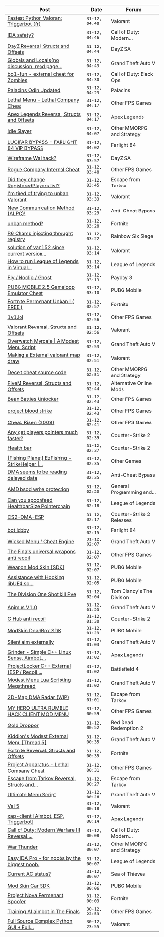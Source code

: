 |Post|Date|Forum|
|----|----|-----|
|[Fastest Python Valorant Triggerbot (fr)](https://www.unknowncheats.me/forum/valorant/612762-fastest-python-valorant-triggerbot-fr.html)|`31-12, 04:48`|Valorant|
|[IDA safety?](https://www.unknowncheats.me/forum/call-of-duty-modern-warfare-iii/617393-ida-safety.html)|`31-12, 04:46`|Call of Duty: Modern...|
|[DayZ Reversal, Structs and Offsets](https://www.unknowncheats.me/forum/dayz-sa/104269-dayz-reversal-structs-offsets.html)|`31-12, 04:44`|DayZ SA|
|[Globals and Locals(no discussion, read page...](https://www.unknowncheats.me/forum/grand-theft-auto-v/500059-globals-locals-discussion-read-page-1-a.html)|`31-12, 04:43`|Grand Theft Auto V|
|[bo1-fun - external cheat for Zombies](https://www.unknowncheats.me/forum/call-of-duty-black-ops/586880-bo1-fun-external-cheat-zombies.html)|`31-12, 04:30`|Call of Duty: Black Ops|
|[Paladins Odin Updated](https://www.unknowncheats.me/forum/paladins/515266-paladins-odin-updated.html)|`31-12, 04:23`|Paladins|
|[Lethal Menu - Lethal Company Cheat](https://www.unknowncheats.me/forum/other-fps-games/615575-lethal-menu-lethal-company-cheat.html)|`31-12, 04:17`|Other FPS Games|
|[Apex Legends Reversal, Structs and Offsets](https://www.unknowncheats.me/forum/apex-legends/319804-apex-legends-reversal-structs-offsets.html)|`31-12, 04:17`|Apex Legends|
|[Idle Slayer](https://www.unknowncheats.me/forum/other-mmorpg-and-strategy/583257-idle-slayer.html)|`31-12, 04:07`|Other MMORPG and Strategy|
|[LUCIFAR BYPASS - FARLIGHT 84 VIP BYPASS](https://www.unknowncheats.me/forum/farlight-84-a/613909-lucifar-bypass-farlight-84-vip-bypass.html)|`31-12, 04:02`|Farlight 84|
|[Wireframe Wallhack?](https://www.unknowncheats.me/forum/dayz-sa/617390-wireframe-wallhack.html)|`31-12, 03:57`|DayZ SA|
|[Rogue Company Internal Cheat](https://www.unknowncheats.me/forum/other-fps-games/604154-rogue-company-internal-cheat.html)|`31-12, 03:48`|Other FPS Games|
|[Did they change RegisteredPlayers list?](https://www.unknowncheats.me/forum/escape-from-tarkov/617388-change-registeredplayers-list.html)|`31-12, 03:45`|Escape from Tarkov|
|[I'm tired of trying to unban Valorant](https://www.unknowncheats.me/forum/valorant/616419-im-tired-trying-unban-valorant.html)|`31-12, 03:33`|Valorant|
|[New Communication Method (ALPC)!](https://www.unknowncheats.me/forum/anti-cheat-bypass/617045-communication-method-alpc.html)|`31-12, 03:29`|Anti-Cheat Bypass|
|[unban method?](https://www.unknowncheats.me/forum/fortnite/617386-unban-method.html)|`31-12, 03:28`|Fortnite|
|[R6 Chams injecting throught registry](https://www.unknowncheats.me/forum/rainbow-six-siege/594608-r6-chams-injecting-throught-registry.html)|`31-12, 03:22`|Rainbow Six Siege|
|[solution of van152 since current version...](https://www.unknowncheats.me/forum/valorant/615074-solution-van152-current-version-07-12-00-2164217-a.html)|`31-12, 03:14`|Valorant|
|[How to run League of Legends in Virtual...](https://www.unknowncheats.me/forum/league-of-legends/480977-run-league-legends-virtual-machine-vmware.html)|`31-12, 03:14`|League of Legends|
|[Fly / Noclip / Ghost](https://www.unknowncheats.me/forum/payday-3-a/603453-fly-noclip-ghost.html)|`31-12, 03:13`|Payday 3|
|[PUBG MOBILE 2.5 Gameloop Emulator Cheat](https://www.unknowncheats.me/forum/pubg-mobile/576303-pubg-mobile-2-5-gameloop-emulator-cheat.html)|`31-12, 03:10`|PUBG Mobile|
|[Fortnite Permenant Unban ! ( FREE )](https://www.unknowncheats.me/forum/fortnite/598535-fortnite-permenant-unban-free.html)|`31-12, 02:57`|Fortnite|
|[1v1.lol](https://www.unknowncheats.me/forum/other-fps-games/616871-1v1-lol.html)|`31-12, 02:56`|Other FPS Games|
|[Valorant Reversal, Structs and Offsets](https://www.unknowncheats.me/forum/valorant/385792-valorant-reversal-structs-offsets.html)|`31-12, 02:56`|Valorant|
|[Overwatch Myrcale \| A Modest Menu Script](https://www.unknowncheats.me/forum/grand-theft-auto-v/617236-overwatch-myrcale-modest-menu-script.html)|`31-12, 02:53`|Grand Theft Auto V|
|[Making a External valorant map draw](https://www.unknowncheats.me/forum/valorant/617333-external-valorant-map-draw.html)|`31-12, 02:51`|Valorant|
|[Deceit cheat source code](https://www.unknowncheats.me/forum/other-mmorpg-and-strategy/592293-deceit-cheat-source-code.html)|`31-12, 02:51`|Other MMORPG and Strategy|
|[FiveM Reversal, Structs and Offsets](https://www.unknowncheats.me/forum/alternative-online-mods/340232-fivem-reversal-structs-offsets.html)|`31-12, 02:44`|Alternative Online Mods|
|[Bean Battles Unlocker](https://www.unknowncheats.me/forum/other-fps-games/586610-bean-battles-unlocker.html)|`31-12, 02:43`|Other FPS Games|
|[project blood strike](https://www.unknowncheats.me/forum/other-fps-games/612673-project-blood-strike.html)|`31-12, 02:43`|Other FPS Games|
|[Cheat: Risen (2009)](https://www.unknowncheats.me/forum/other-fps-games/617379-cheat-risen-2009-a.html)|`31-12, 02:41`|Other FPS Games|
|[Any get players pointers much faster?](https://www.unknowncheats.me/forum/counter-strike-2-a/617252-players-pointers-faster.html)|`31-12, 02:39`|Counter-Strike 2|
|[Health bar](https://www.unknowncheats.me/forum/counter-strike-2-a/617378-health-bar.html)|`31-12, 02:37`|Counter-Strike 2|
|[\[Fishing Planet\] EzFishing - StrikeHelper \|...](https://www.unknowncheats.me/forum/other-games/503582-fishing-planet-ezfishing-strikehelper-fish-fight-free-premium.html)|`31-12, 02:35`|Other Games|
|[DMA seems to be reading delayed data](https://www.unknowncheats.me/forum/anti-cheat-bypass/617314-dma-reading-delayed-data.html)|`31-12, 02:35`|Anti-Cheat Bypass|
|[AMD bsod write protection](https://www.unknowncheats.me/forum/general-programming-and-reversing/615209-amd-bsod-write-protection.html)|`31-12, 02:20`|General Programming and...|
|[Can you spoonfeed HealthbarSize Pointerchain](https://www.unknowncheats.me/forum/league-of-legends/612165-spoonfeed-healthbarsize-pointerchain.html)|`31-12, 02:18`|League of Legends|
|[CS2-DMA-ESP](https://www.unknowncheats.me/forum/counter-strike-2-releases/617149-cs2-dma-esp.html)|`31-12, 02:17`|Counter-Strike 2 Releases|
|[bot lobby](https://www.unknowncheats.me/forum/farlight-84-a/617321-bot-lobby.html)|`31-12, 02:15`|Farlight 84|
|[Wicked Menu / Cheat Engine](https://www.unknowncheats.me/forum/grand-theft-auto-v/487033-wicked-menu-cheat-engine.html)|`31-12, 02:07`|Grand Theft Auto V|
|[The Finals universal weapons anti recoil](https://www.unknowncheats.me/forum/other-fps-games/615780-finals-universal-weapons-anti-recoil.html)|`31-12, 02:07`|Other FPS Games|
|[Weapon Mod Skin \[SDK\]](https://www.unknowncheats.me/forum/pubg-mobile/617375-weapon-mod-skin-sdk.html)|`31-12, 02:07`|PUBG Mobile|
|[Assistance with Hooking libUE4.so...](https://www.unknowncheats.me/forum/pubg-mobile/617374-assistance-hooking-libue4-decryptdata-function.html)|`31-12, 02:05`|PUBG Mobile|
|[The Division One Shot kill Pve](https://www.unknowncheats.me/forum/tom-clancy-s-the-division/617103-division-shot-kill-pve.html)|`31-12, 02:04`|Tom Clancy's The Division|
|[Animus V1.0](https://www.unknowncheats.me/forum/grand-theft-auto-v/617372-animus-v1-0-a.html)|`31-12, 01:53`|Grand Theft Auto V|
|[G Hub anti recoil](https://www.unknowncheats.me/forum/counter-strike-2-a/617370-hub-anti-recoil.html)|`31-12, 01:30`|Counter-Strike 2|
|[ModSkin DeadBox SDK](https://www.unknowncheats.me/forum/pubg-mobile/617369-modskin-deadbox-sdk.html)|`31-12, 01:23`|PUBG Mobile|
|[Silent aim externally](https://www.unknowncheats.me/forum/grand-theft-auto-v/617139-silent-aim-externally.html)|`31-12, 01:03`|Grand Theft Auto V|
|[Grinder - Simple C++ Linux Sense, Aimbot,...](https://www.unknowncheats.me/forum/apex-legends/605888-grinder-simple-linux-sense-aimbot-triggerbot.html)|`31-12, 01:02`|Apex Legends|
|[ProjectLocker C++ External (ESP / Recoil,...](https://www.unknowncheats.me/forum/battlefield-4-a/587891-projectlocker-external-esp-recoil-spread-unlockall.html)|`31-12, 01:02`|Battlefield 4|
|[Modest Menu Lua Scripting Megathread](https://www.unknowncheats.me/forum/grand-theft-auto-v/463868-modest-menu-lua-scripting-megathread.html)|`31-12, 01:02`|Grand Theft Auto V|
|[2D-Map DMA Radar (WIP)](https://www.unknowncheats.me/forum/escape-from-tarkov/482418-2d-map-dma-radar-wip.html)|`31-12, 01:01`|Escape from Tarkov|
|[MY HERO ULTRA RUMBLE HACK CLIENT MOD MENU](https://www.unknowncheats.me/forum/other-fps-games/617205-hero-ultra-rumble-hack-client-mod-menu.html)|`31-12, 00:59`|Other FPS Games|
|[Gold Dropper](https://www.unknowncheats.me/forum/red-dead-redemption-2-a/567212-gold-dropper.html)|`31-12, 00:52`|Red Dead Redemption 2|
|[Kiddion's Modest External Menu \[Thread 5\]](https://www.unknowncheats.me/forum/grand-theft-auto-v/576854-kiddions-modest-external-menu-thread-5-a.html)|`31-12, 00:35`|Grand Theft Auto V|
|[Fortnite Reversal, Structs and Offsets](https://www.unknowncheats.me/forum/fortnite/235061-fortnite-reversal-structs-offsets.html)|`31-12, 00:35`|Fortnite|
|[Project Apparatus - Lethal Company Cheat](https://www.unknowncheats.me/forum/other-fps-games/616587-project-apparatus-lethal-company-cheat.html)|`31-12, 00:31`|Other FPS Games|
|[Escape from Tarkov Reversal, Structs and...](https://www.unknowncheats.me/forum/escape-from-tarkov/226519-escape-tarkov-reversal-structs-offsets.html)|`31-12, 00:27`|Escape from Tarkov|
|[Ultimate Menu Script](https://www.unknowncheats.me/forum/grand-theft-auto-v/565688-ultimate-menu-script.html)|`31-12, 00:26`|Grand Theft Auto V|
|[Val 5](https://www.unknowncheats.me/forum/valorant/617330-val-5-a.html)|`31-12, 00:18`|Valorant|
|[xap-client \[Aimbot, ESP, Triggerbot\]](https://www.unknowncheats.me/forum/apex-legends/606842-xap-client-aimbot-esp-triggerbot.html)|`31-12, 00:14`|Apex Legends|
|[Call of Duty: Modern Warfare III Reversal,...](https://www.unknowncheats.me/forum/call-of-duty-modern-warfare-iii/605287-call-duty-modern-warfare-iii-reversal-structs-offsets.html)|`31-12, 00:08`|Call of Duty: Modern...|
|[War Thunder](https://www.unknowncheats.me/forum/other-mmorpg-and-strategy/85949-war-thunder.html)|`31-12, 00:07`|Other MMORPG and Strategy|
|[Easy IDA Pro - for noobs by the biggest noob.](https://www.unknowncheats.me/forum/league-of-legends/617175-easy-ida-pro-noobs-biggest-noob.html)|`31-12, 00:07`|League of Legends|
|[Current AC status?](https://www.unknowncheats.me/forum/sea-of-thieves/616761-current-ac-status.html)|`31-12, 00:07`|Sea of Thieves|
|[Mod Skin Car SDK](https://www.unknowncheats.me/forum/pubg-mobile/617336-mod-skin-car-sdk.html)|`31-12, 00:06`|PUBG Mobile|
|[Project Nova Permenant Spoofer](https://www.unknowncheats.me/forum/fortnite/617282-project-nova-permenant-spoofer.html)|`31-12, 00:03`|Fortnite|
|[Training AI aimbot in The Finals](https://www.unknowncheats.me/forum/other-fps-games/616898-training-ai-aimbot-finals.html)|`30-12, 23:59`|Other FPS Games|
|[Full Source Complex Python GUI + Full...](https://www.unknowncheats.me/forum/valorant/613998-source-complex-python-gui-valorant-cheat.html)|`30-12, 23:55`|Valorant|

